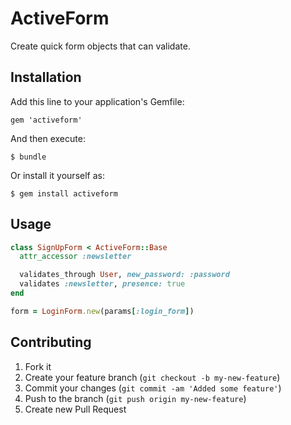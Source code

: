 # ActiveForm

Create quick form objects that can validate.

## Installation

Add this line to your application's Gemfile:

    gem 'activeform'

And then execute:

    $ bundle

Or install it yourself as:

    $ gem install activeform

## Usage

```ruby
class SignUpForm < ActiveForm::Base
  attr_accessor :newsletter

  validates_through User, new_password: :password
  validates :newsletter, presence: true
end
```

```ruby
form = LoginForm.new(params[:login_form])
```

## Contributing

1. Fork it
2. Create your feature branch (`git checkout -b my-new-feature`)
3. Commit your changes (`git commit -am 'Added some feature'`)
4. Push to the branch (`git push origin my-new-feature`)
5. Create new Pull Request
